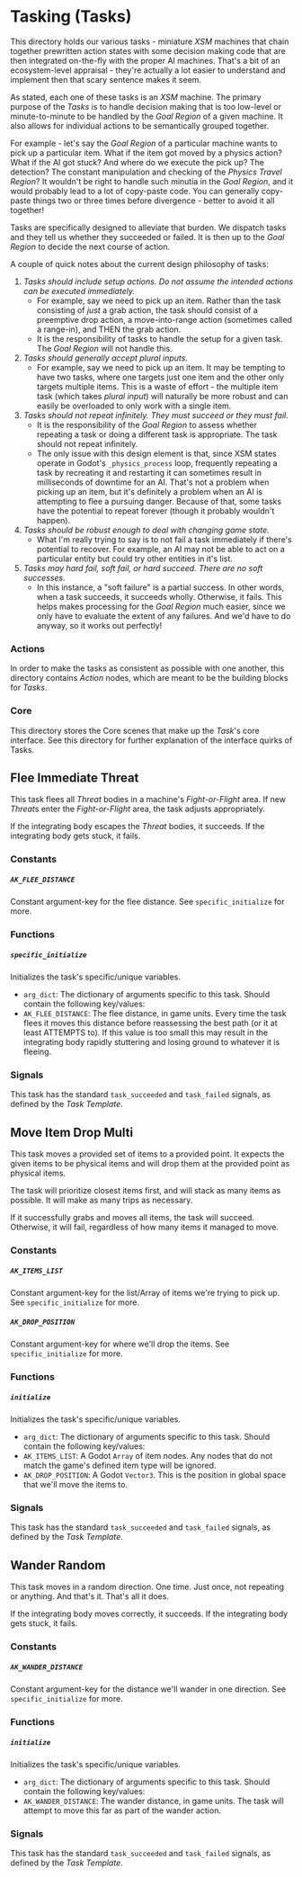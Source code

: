 # Tasking (Tasks)
This directory holds our various tasks - miniature *XSM* machines that chain together prewritten action states with some decision making code that are then integrated on-the-fly with the proper AI machines. That's a bit of an ecosystem-level appraisal - they're actually a lot easier to understand and implement then that scary sentence makes it seem.

As stated, each one of these tasks is an *XSM* machine. The primary purpose of the *Tasks* is to handle decision making that is too low-level or minute-to-minute to be handled by the *Goal Region* of a given machine. It also allows for individual actions to be semantically grouped together.

For example - let's say the *Goal Region* of a particular machine wants to pick up a particular item. What if the item got moved by a physics action? What if the AI got stuck? And where do we execute the pick up? The detection? The constant manipulation and checking of the *Physics Travel Region*? It wouldn't be right to handle such minutia in the *Goal Region*, and it would probably lead to a lot of copy-paste code. You can generally copy-paste things two or three times before divergence - better to avoid it all together!

Tasks are specifically designed to alleviate that burden. We dispatch tasks and they tell us whether they succeeded or failed. It is then up to the *Goal Region* to decide the next course of action.

A couple of quick notes about the current design philosophy of tasks:

1. *Tasks should include setup actions. Do not assume the intended actions can be executed immediately.*
	- For example, say we need to pick up an item. Rather than the task consisting of *just* a grab action, the task should consist of a preemptive drop action, a move-into-range action (sometimes called a range-in), and THEN the grab action.
	- It is the responsibility of tasks to handle the setup for a given task. The *Goal Region* will not handle this.
2. *Tasks should generally accept plural inputs.*
	- For example, say we need to pick up an item. It may be tempting to have two tasks, where one targets just one item and the other only targets multiple items. This is a waste of effort - the multiple item task (which takes *plural input*) will naturally be more robust and can easily be overloaded to only work with a single item.
3. *Tasks should not repeat infinitely. They must succeed or they must fail.*
	- It is the responsibility of the *Goal Region* to assess whether repeating a task or doing a different task is appropriate. The task should not repeat infinitely.
	- The only issue with this design element is that, since XSM states operate in Godot's `_physics_process` loop, frequently repeating a task by recreating it and restarting it can sometimes result in milliseconds of downtime for an AI. That's not a problem when picking up an item, but it's definitely a problem when an AI is attempting to flee a pursuing danger. Because of that, some tasks have the potential to repeat forever (though it probably wouldn't happen).
4. *Tasks should be robust enough to deal with changing game state.*
	- What I'm really trying to say is to not fail a task immediately if there's potential to recover. For example, an AI may not be able to act on a particular entity but could try other entities in it's list.
5. *Tasks may hard fail, soft fail, or hard succeed. There are no soft successes.*
	- In this instance, a "soft failure" is a partial success. In other words, when a task succeeds, it succeeds wholly. Otherwise, it fails. This helps makes processing for the *Goal Region* much easier, since we only have to evaluate the extent of any failures. And we'd have to do anyway, so it works out perfectly!

### Actions
In order to make the tasks as consistent as possible with one another, this directory contains *Action* nodes, which are meant to be the building blocks for *Tasks*.

### Core
This directory stores the Core scenes that make up the *Task*'s core interface.  See this directory for further explanation of the interface quirks of Tasks. 

## Flee Immediate Threat
This task flees all *Threat* bodies in a machine's *Fight-or-Flight* area. If new *Threat*s enter the *Fight-or-Flight* area, the task adjusts appropriately.

If the integrating body escapes the *Threat* bodies, it succeeds. If the integrating body gets stuck, it fails.

### Constants
##### `AK_FLEE_DISTANCE`
Constant argument-key for the flee distance. See `specific_initialize` for more.

### Functions
##### `specific_initialize`
Initializes the task's specific/unique variables.

- `arg_dict`: The dictionary of arguments specific to this task. Should contain the following key/values:
 - `AK_FLEE_DISTANCE`: The flee distance, in game units. Every time the task flees it 	moves this distance before reassessing the best path (or it at least ATTEMPTS to). 			If this value is too small this may result in the integrating body rapidly 					stuttering and losing ground to whatever it is fleeing.

### Signals
This task has the standard `task_succeeded` and `task_failed` signals, as defined by the *Task Template*.

## Move Item Drop Multi
This task moves a provided set of items to a provided point. It expects the given items to be physical items and will drop them at the provided point as physical items.

The task will prioritize closest items first, and will stack as many items as possible. It will make as many trips as necessary.

If it successfully grabs and moves all items, the task will succeed. Otherwise, it will fail, regardless of how many items it managed to move.

### Constants
##### `AK_ITEMS_LIST`
Constant argument-key for the list/Array of items we're trying to pick up. See `specific_initialize` for more.
##### `AK_DROP_POSITION`
Constant argument-key for where we'll drop the items. See `specific_initialize` for more.

### Functions
##### `initialize`
Initializes the task's specific/unique variables.

- `arg_dict`: The dictionary of arguments specific to this task. Should contain the following key/values:
 - `AK_ITEMS_LIST`: A Godot `Array` of item nodes. Any nodes that do not match the game's defined item type will be ignored.
 - `AK_DROP_POSITION`: A Godot `Vector3`. This is the position in global space that we'll move the items to.

### Signals
This task has the standard `task_succeeded` and `task_failed` signals, as defined by the *Task Template*.

## Wander Random
This task moves in a random direction. One time. Just once, not repeating or anything. And that's it. That's all it does.

If the integrating body moves correctly, it succeeds. If the integrating body gets stuck, it fails.

### Constants
##### `AK_WANDER_DISTANCE`
Constant argument-key for the distance we'll wander in one direction. See `specific_initialize` for more.

### Functions
##### `initialize`
Initializes the task's specific/unique variables.

- `arg_dict`: The dictionary of arguments specific to this task. Should contain the following key/values:
 - `AK_WANDER_DISTANCE`: The wander distance, in game units. The task will attempt to move this far as part of the wander action.

### Signals
This task has the standard `task_succeeded` and `task_failed` signals, as defined by the *Task Template*.
